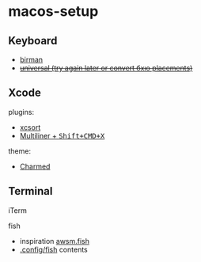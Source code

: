 # macos-setup

## Keyboard

- [birman](https://ilyabirman.ru/typography-layout/)
- ~~[universal (try again later or convert бхю placements)](https://github.com/tonsky/Universal-Layout)~~

## Xcode

plugins:
- [xcsort](https://apps.apple.com/ru/app/xcsort/id1153337296?l=en&mt=12)
- [Multiliner + <kbd>Shift+CMD+X</kbd>](https://github.com/aheze/Multiliner)

theme: 
- [Charmed](https://github.com/CypherPoet/charmed-dark-xcode-theme)

## Terminal

iTerm

fish
- inspiration [awsm.fish](https://github.com/jorgebucaran/awsm.fish.git)
- [.config/fish](./.config/fish) contents
